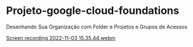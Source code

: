 # Projeto-google-cloud-foundations

Desenhando Sua Organização com Folder e Projetos e Grupos de Acessos


[Screen recording 2022-11-03 15.35.44.webm](https://user-images.githubusercontent.com/109696840/199806415-a4dc252a-fb03-43a2-9db7-ec5886a28f9a.webm)
